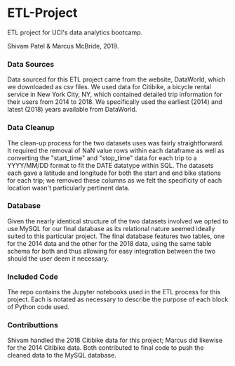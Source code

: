 # ETL-Project

ETL project for UCI's data analytics bootcamp.

Shivam Patel & Marcus McBride, 2019.

### Data Sources

Data sourced for this ETL project came from the website, DataWorld, which we downloaded as csv files.  We used data for Citibike, a bicycle rental service in New York City, NY, which contained detailed trip information for their users from 2014 to 2018.  We specifically used the earliest (2014) and latest (2018) years available from DataWorld.

### Data Cleanup

The clean-up process for the two datasets uses was fairly straightforward.  It required the removal of NaN value rows within each dataframe as well as converting the "start_time" and "stop_time" data for each trip to a YYYY/MM/DD format to fit the DATE datatype within SQL.  The datasets each gave a latitude and longitude for both the start and end bike stations for each trip; we removed these columns as we felt the specificity of each location wasn't particularly pertinent data.

### Database

Given the nearly identical structure of the two datasets involved we opted to use MySQL for our final database as its relational nature seemed ideally suited to this particular project.  The final database features two tables, one for the 2014 data and the other for the 2018 data, using the same table schema for both and thus allowing for easy integration between the two should the user deem it necessary.

### Included Code

The repo contains the Jupyter notebooks used in the ETL process for this project.  Each is notated as necessary to describe the purpose of each block of Python code used.

### Contributtions

Shivam handled the 2018 Citibike data for this project; Marcus did likewise for the 2014 Citibike data.  Both contributed to final code to push the cleaned data to the MySQL database.



